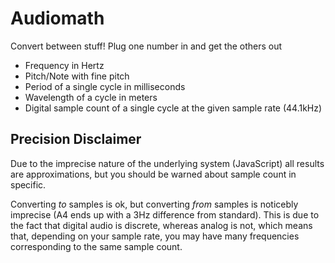 # Audiomath

Convert between stuff! Plug one number in and get the others out

- Frequency in Hertz
- Pitch/Note with fine pitch
- Period of a single cycle in milliseconds
- Wavelength of a cycle in meters
- Digital sample count of a single cycle at the given sample rate (44.1kHz)

## Precision Disclaimer

Due to the imprecise nature of the underlying system (JavaScript) all results are approximations, but you should be warned about sample count in specific.

Converting _to_ samples is ok, but converting _from_ samples is noticebly imprecise (A4 ends up with a 3Hz difference from standard). This is due to the fact that digital audio is discrete, whereas analog is not, which means that, depending on your sample rate, you may have many frequencies corresponding to the same sample count.

